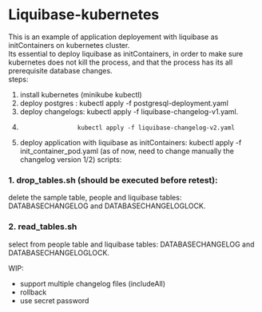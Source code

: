 # Liquibase-kubernetes
This is an example of application deployement with liquibase as initContainers on kubernetes cluster.  
Its essential to deploy liquibase as initContainers, in order to make sure kubernetes does not kill the process, and that the process has its all prerequisite database changes.  
steps:  
1. install kubernetes (minikube kubectl)
2. deploy postgres : kubectl apply -f postgresql-deployment.yaml
3. deploy changelogs:  kubectl apply -f liquibase-changelog-v1.yaml.  
4.                     kubectl apply -f liquibase-changelog-v2.yaml
5. deploy application with liquibase as initContainers: kubectl apply -f init_container_pod.yaml (as of now, need to change manually the changelog version 1/2)
scripts:
### 1. drop_tables.sh (should be executed before retest):
 delete the sample table, people and liquibase tables: DATABASECHANGELOG and DATABASECHANGELOGLOCK.

### 2. read_tables.sh
select from people table and liquibase tables: DATABASECHANGELOG and DATABASECHANGELOGLOCK.

WIP: 
- support multiple changelog files (includeAll)
- rollback
- use secret password

